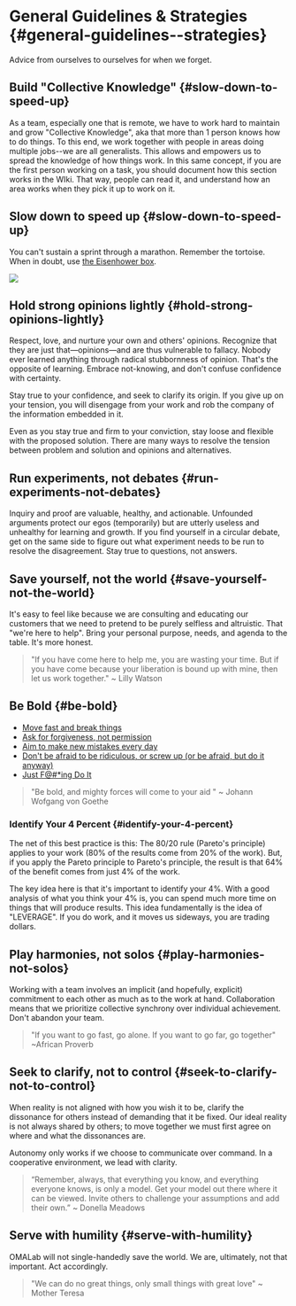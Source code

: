 # General Guidelines & Strategies {#general-guidelines--strategies}

Advice from ourselves to ourselves for when we forget.

## Build "Collective Knowledge" {#slow-down-to-speed-up}

As a team, especially one that is remote, we have to work hard to maintain and grow "Collective Knowledge", aka that more than 1 person knows how to do things. To this end, we work together with people in areas doing multiple jobs--we are all generalists. This allows and empowers us to spread the knowledge of how things work.  In this same concept, if you are the first person working on a task, you should document how this section works in the WIki. That way, people can read it, and understand how an area works when they pick it up to work on it.

## Slow down to speed up {#slow-down-to-speed-up}

You can't sustain a sprint through a marathon. Remember the tortoise. When in doubt, use [the Eisenhower box](http://jamesclear.com/eisenhower-box).

![](https://omalab.gitbooks.io/omalab-guide/content/assets/eisenhower-box.jpg)

## Hold strong opinions lightly {#hold-strong-opinions-lightly}

Respect, love, and nurture your own and others' opinions. Recognize that they are just that—opinions—and are thus vulnerable to fallacy. Nobody ever learned anything through radical stubbornness of opinion. That's the opposite of learning. Embrace not-knowing, and don't confuse confidence with certainty.

Stay true to your confidence, and seek to clarify its origin. If you give up on your tension, you will disengage from your work and rob the company of the information embedded in it.

Even as you stay true and firm to your conviction, stay loose and flexible with the proposed solution. There are many ways to resolve the tension between problem and solution and opinions and alternatives.

## Run experiments, not debates {#run-experiments-not-debates}

Inquiry and proof are valuable, healthy, and actionable. Unfounded arguments protect our egos \(temporarily\) but are utterly useless and unhealthy for learning and growth. If you find yourself in a circular debate, get on the same side to figure out what experiment needs to be run to resolve the disagreement. Stay true to questions, not answers.

## Save yourself, not the world {#save-yourself-not-the-world}

It's easy to feel like because we are consulting and educating our customers that we need to pretend to be purely selfless and altruistic. That "we're here to help". Bring your personal purpose, needs, and agenda to the table. It's more honest.

> "If you have come here to help me, you are wasting your time. But if you have come because your liberation is bound up with mine, then let us work together." ~ Lilly Watson

## Be Bold {#be-bold}

* [Move fast and break things](http://startupquote.com/post/1624569753)
* [Ask for forgiveness, not permission](http://www.bothsidesofthetable.com/2010/06/15/its-better-to-beg-for-forgiveness-than-to-ask-for-permission/)
* [Aim to make new mistakes every day](https://www.google.com/search?q=make+mistakes+quotes&espv=2&biw=1280&bih=657&tbm=isch&tbo=u&source=univ&sa=X&ved=0ahUKEwiKid--57jJAhVL5WMKHdwJDkkQsAQIGw)
* [Don't be afraid to be ridiculous, or screw up \(or be afraid, but do it anyway\)](https://www.ted.com/talks/ken_robinson_says_schools_kill_creativity?language=en)
* [Just F@\#\*ing Do It](http://www.bothsidesofthetable.com/2009/11/19/what-makes-an-entrepreneur-four-lettersjfdi/)

> "Be bold, and mighty forces will come to your aid " ~ Johann Wofgang von Goethe

### Identify Your 4 Percent {#identify-your-4-percent}

The net of this best practice is this: The 80/20 rule \(Pareto's principle\) applies to your work \(80% of the results come from 20% of the work\). But, if you apply the Pareto principle to Pareto's principle, the result is that 64% of the benefit comes from just 4% of the work.

The key idea here is that it's important to identify your 4%. With a good analysis of what you think your 4% is, you can spend much more time on things that will produce results. This idea fundamentally is the idea of "LEVERAGE". If you do work, and it moves us sideways, you are trading dollars.

## Play harmonies, not solos {#play-harmonies-not-solos}

Working with a team involves an implicit \(and hopefully, explicit\) commitment to each other as much as to the work at hand. Collaboration means that we prioritize collective synchrony over individual achievement. Don't abandon your team.

> "If you want to go fast, go alone. If you want to go far, go together" ~African Proverb

## Seek to clarify, not to control {#seek-to-clarify-not-to-control}

When reality is not aligned with how you wish it to be, clarify the dissonance for others instead of demanding that it be fixed. Our ideal reality is not always shared by others; to move together we must first agree on where and what the dissonances are.

Autonomy only works if we choose to communicate over command. In a cooperative environment, we lead with clarity.

> “Remember, always, that everything you know, and everything everyone knows, is only a model. Get your model out there where it can be viewed. Invite others to challenge your assumptions and add their own.” ~ Donella Meadows

## Serve with humility {#serve-with-humility}

OMALab will not single-handedly save the world. We are, ultimately, not that important. Act accordingly.

> "We can do no great things, only small things with great love" ~ Mother Teresa




